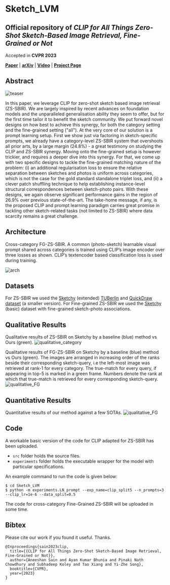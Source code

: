 # Sketch_LVM
## Official repository of _CLIP for All Things Zero-Shot Sketch-Based Image Retrieval, Fine-Grained or Not_

Accepted in **CVPR 2023**

[**Paper**](https://arxiv.org/pdf/2303.13440.pdf) | [**arXiv**](https://arxiv.org/abs/2303.13440) | [**Video**](https://www.youtube.com/watch?v=ImcQFsS1SfE)
 | [**Project Page**](https://aneeshan95.github.io/Sketch_LVM/)
 
## Abstract
 
![teaser](https://github.com/aneeshan95/Sketch_LVM/blob/main/static/images/teaser.png?raw=true)
 
 
In this paper, we leverage CLIP for zero-shot sketch based image retrieval (ZS-SBIR). We are largely inspired by recent advances on foundation models and the unparalleled generalisation ability they seem to offer, but for the first time tailor it to benefit the sketch community. We put forward novel designs on how best to achieve this synergy, for both the category setting and the fine-grained setting ("all"). At the very core of our solution is a prompt learning setup. First we show just via factoring in sketch-specific prompts, we already have a category-level ZS-SBIR system that overshoots all prior arts, by a large margin (24.8%) - a great testimony on studying the CLIP and ZS-SBIR synergy. Moving onto the fine-grained setup is however trickier, and requires a deeper dive into this synergy. For that, we come up with two specific designs to tackle the fine-grained matching nature of the problem: (i) an additional regularisation loss to ensure the relative separation between sketches and photos is uniform across categories, which is not the case for the gold standard standalone triplet loss, and (ii) a clever patch shuffling technique to help establishing instance-level structural correspondences between sketch-photo pairs. With these designs, we again observe significant performance gains in the region of 26.9% over previous state-of-the-art. The take-home message, if any, is the proposed CLIP and prompt learning paradigm carries great promise in tackling other sketch-related tasks (not limited to ZS-SBIR) where data scarcity remains a great challenge.
 
## Architecture

Cross-category FG-ZS-SBIR. A common (photo-sketch) learnable visual prompt shared across categories is trained using CLIP’s image encoder over three losses as shown. CLIP’s textencoder based classification loss is used during training.

![arch](https://github.com/aneeshan95/Sketch_LVM/blob/main/static/images/arch.png?raw=true)

 ## Datasets
For ZS-SBIR we used the [Sketchy](https://github.com/AnjanDutta/sem-pcyc/) (extended) [TUBerlin](https://github.com/AnjanDutta/sem-pcyc/) and [QuickDraw dataset](https://github.com/googlecreativelab/quickdraw-dataset) (a smaller version).
For Fine-grained ZS-SBIR we used the [Sketchy](https://github.com/AnjanDutta/sem-pcyc/) (basic) dataset with fine-grained sketch-photo associations.

 
## Qualitative Results

Qualitative results of ZS-SBIR on Sketchy by a baseline (blue) method vs Ours (green).
![qualitative_category](https://github.com/aneeshan95/Sketch_LVM/blob/main/static/images/qual_cat.png?raw=true)


Qualitative results of FG-ZS-SBIR on Sketchy by a baseline (blue) method vs Ours (green). The images are arranged in increasing order of the ranks beside their corresponding sketch-query, i.e the left-most image was retrieved at rank-1 for every category. The true-match for every query, if appearing in top-5 is marked in a green frame. Numbers denote the rank at which that true-match is retrieved for every corresponding sketch-query.
![qualitative_FG](https://github.com/aneeshan95/Sketch_LVM/blob/main/static/images/qual_FG.png?raw=true)


## Quantitative Results

Quantitative results of our method against a few SOTAs.
![qualitative_FG](https://github.com/aneeshan95/Sketch_LVM/blob/main/static/images/quant.png?raw=true)


 ## Code
 
 A workable basic version of the code for CLIP adapted for ZS-SBIR has been uploaded.
 - `src` folder holds the source files.
 - `experiments` folder holds the executable wrapper for the model with particular specifications.

An example command to run the code is given below:
```shell
$ cd Sketch_LVM
$ python -m experiments.LN_prompt --exp_name=clip_split5 --n_prompts=3 --clip_lr=1e-6 --data_split=0.5
```

The code for cross-category Fine-Grained ZS-SBIR will be uploaded in some time.

## Bibtex

Please cite our work if you found it useful. Thanks.
```
@Inproceedings{sain2023clip,
  title={{CLIP for All Things Zero-Shot Sketch-Based Image Retrieval, Fine-Grained or Not}},
  author={Aneeshan Sain and Ayan Kumar Bhunia and Pinaki Nath Chowdhury and Subhadeep Koley and Tao Xiang and Yi-Zhe Song},
  booktitle={CVPR},
  year={2023}
}
```
